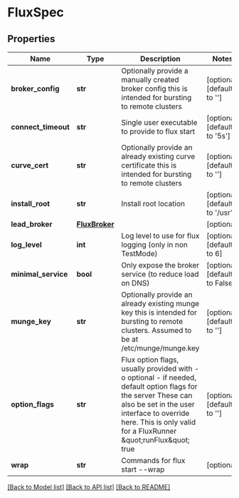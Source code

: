 # FluxSpec


## Properties
Name | Type | Description | Notes
------------ | ------------- | ------------- | -------------
**broker_config** | **str** | Optionally provide a manually created broker config this is intended for bursting to remote clusters | [optional] [default to '']
**connect_timeout** | **str** | Single user executable to provide to flux start | [optional] [default to '5s']
**curve_cert** | **str** | Optionally provide an already existing curve certificate this is intended for bursting to remote clusters | [optional] [default to '']
**install_root** | **str** | Install root location | [optional] [default to '/usr']
**lead_broker** | [**FluxBroker**](FluxBroker.md) |  | [optional] 
**log_level** | **int** | Log level to use for flux logging (only in non TestMode) | [optional] [default to 6]
**minimal_service** | **bool** | Only expose the broker service (to reduce load on DNS) | [optional] [default to False]
**munge_key** | **str** | Optionally provide an already existing munge key this is intended for bursting to remote clusters. Assumed to be at /etc/munge/munge.key | [optional] [default to '']
**option_flags** | **str** | Flux option flags, usually provided with -o optional - if needed, default option flags for the server These can also be set in the user interface to override here. This is only valid for a FluxRunner \&quot;runFlux\&quot; true | [optional] [default to '']
**wrap** | **str** | Commands for flux start --wrap | [optional] 

[[Back to Model list]](../README.md#documentation-for-models) [[Back to API list]](../README.md#documentation-for-api-endpoints) [[Back to README]](../README.md)


